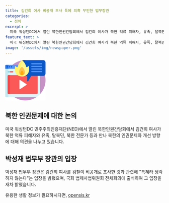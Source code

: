 ```yaml
---
title: 김건희 여사 비공개 조사 특혜 의혹 부인한 법무장관
categories:
  - 정치
excerpt: >
  미국 워싱턴DC에서 열린 북한인권간담회에서 김건희 여사가 북한 억류 피해자, 유족, 탈북민과 만나 인권문제와 개선 방향을 논의하고 있다. 박성재 법무부 장관은 김 여사 조사와 관련하여 특혜라 생각하지 않는다고 밝혔으며, 중앙지검의 조사는 규정에 따라 진행되었다고 설명했다. 또한, 김 여사 조사 사실을 사후에 받아들인 이원석 검찰총장에 대해서는 정확한 언급이 어렵다고 말했다.
feature_text: >
  미국 워싱턴DC에서 열린 북한인권간담회에서 김건희 여사가 북한 억류 피해자, 유족, 탈북민과 만나 인권문제와 개선 방향을 논의하고 있다. 박성재 법무부 장관은 김 여사 조사와 관련하여 특혜라 생각하지 않는다고 밝혔으며, 중앙지검의 조사는 규정에 따라 진행되었다고 설명했다. 또한, 김 여사 조사 사실을 사후에 받아들인 이원석 검찰총장에 대해서는 정확한 언급이 어렵다고 말했다.
image: '/assets/img/newspaper.png'
---
```


<p><img src="/assets/img/news.png" alt="rentncar 속보" /></p>

<h2 data-ke-size="size26">북한 인권문제에 대한 논의</h2>

<p data-ke-size="size16">미국 워싱턴DC 민주주의진흥재단(NED)에서 열린 북한인권간담회에서 김건희 여사가 북한 억류 피해자와 유족, 탈북민, 북한 전문가 등과 만나 북한의 인권문제와 개선 방향에 대해 의견을 나누고 있습니다.</p>

<h2 data-ke-size="size26">박성재 법무부 장관의 입장</h2>

<p data-ke-size="size16">박성재 법무부 장관은 김건희 여사를 검찰이 비공개로 조사한 것과 관련해 "특혜라 생각하지 않는다"는 입장을 밝혔으며, 국회 법제사법위원회 전체회의에 출석하여 그 입장을 재차 밝혔습니다.</p>
유용한 생활 정보가 필요하시다면, <a href="https://opensis.kr" rel="dofollow">opensis.kr</a>


